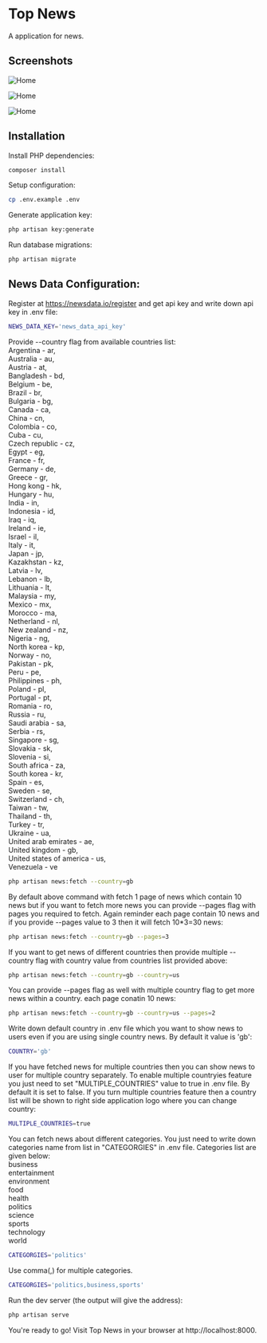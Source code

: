# Top News

A application for news.

## Screenshots

![Home](https://firebasestorage.googleapis.com/v0/b/laravel-notification-22697.appspot.com/o/topnews%2Fscreenshot-localhost_8000-2023.09.19-12_38_19.png?alt=media&token=55dd59a0-804c-4429-8725-e3f68174fcbf)

![Home](https://firebasestorage.googleapis.com/v0/b/laravel-notification-22697.appspot.com/o/topnews%2Fscreenshot-localhost_8000-2023.09.19-12_38_47.png?alt=media&token=73534e64-fab3-4c1e-8a90-32acb1cd6312)

![Home](https://firebasestorage.googleapis.com/v0/b/laravel-notification-22697.appspot.com/o/topnews%2Fscreenshot-localhost_8000-2023.09.19-12_39_41.png?alt=media&token=ffe1236a-1ea4-4be8-afc5-ea35a914e37c)

## Installation

Install PHP dependencies:

```sh
composer install
```

Setup configuration:

```sh
cp .env.example .env
```

Generate application key:

```sh
php artisan key:generate
```

Run database migrations:

```sh
php artisan migrate
```

## News Data Configuration:<br/>

Register at https://newsdata.io/register and get api key and write down api key in .env file:

```sh
NEWS_DATA_KEY='news_data_api_key'
```

Provide --country flag from available countries list:<br/>
Argentina - ar,<br/>
Australia - au,<br/>
Austria - at,<br/>
Bangladesh - bd,<br/>
Belgium - be,<br/>
Brazil - br,<br/>
Bulgaria - bg,<br/>
Canada - ca,<br/>
China - cn,<br/>
Colombia - co,<br/>
Cuba - cu,<br/>
Czech republic - cz,<br/>
Egypt - eg,<br/>
France - fr,<br/>
Germany - de,<br/>
Greece - gr,<br/>
Hong kong - hk,<br/>
Hungary - hu,<br/>
India - in,<br/>
Indonesia - id,<br/>
Iraq - iq,<br/>
Ireland - ie,<br/>
Israel - il,<br/>
Italy - it,<br/>
Japan - jp,<br/>
Kazakhstan - kz,<br/>
Latvia - lv,<br/>
Lebanon - lb,<br/>
Lithuania - lt,<br/>
Malaysia - my,<br/>
Mexico - mx,<br/>
Morocco - ma,<br/>
Netherland - nl,<br/>
New zealand - nz,<br/>
Nigeria - ng,<br/>
North korea - kp,<br/>
Norway - no,<br/>
Pakistan - pk,<br/>
Peru - pe,<br/>
Philippines - ph,<br/>
Poland - pl,<br/>
Portugal - pt,<br/>
Romania - ro,<br/>
Russia - ru,<br/>
Saudi arabia - sa,<br/>
Serbia - rs,<br/>
Singapore - sg,<br/>
Slovakia - sk,<br/>
Slovenia - si,<br/>
South africa - za,<br/>
South korea - kr,<br/>
Spain - es,<br/>
Sweden - se,<br/>
Switzerland - ch,<br/>
Taiwan - tw,<br/>
Thailand - th,<br/>
Turkey - tr,<br/>
Ukraine - ua,<br/>
United arab emirates - ae,<br/>
United kingdom - gb,<br/>
United states of america - us,<br/>
Venezuela - ve

```sh
php artisan news:fetch --country=gb
```

By default above command with fetch 1 page of news which contain 10 news but if you want to fetch more news you can provide --pages flag with pages you required to fetch. Again reminder each page contain 10 news and if you provide --pages value to 3 then it will fetch 10\*3=30 news:

```sh
php artisan news:fetch --country=gb --pages=3
```

If you want to get news of different countries then provide multiple --country flag with country value from countries list provided above:

```sh
php artisan news:fetch --country=gb --country=us
```

You can provide --pages flag as well with multiple country flag to get more news within a country. each page conatin 10 news:

```sh
php artisan news:fetch --country=gb --country=us --pages=2
```

Write down default country in .env file which you want to show news to users even if you are using single country news. By default it value is 'gb':

```sh
COUNTRY='gb'
```

If you have fetched news for multiple countries then you can show news to user for multiple country separately. To enable multiple countryies feature you just need to set "MULTIPLE_COUNTRIES" value to true in .env file. By default it is set to false. If you turn multiple countries feature then a country list will be shown to right side application logo where you can change country:

```sh
MULTIPLE_COUNTRIES=true
```

You can fetch news about different categories. You just need to write down categories name from list in "CATEGORGIES" in .env file. Categories list are given below:<br/>
business<br/>
entertainment<br/>
environment<br/>
food<br/>
health<br/>
politics<br/>
science<br/>
sports<br/>
technology<br/>
world

```sh
CATEGORGIES='politics'
```

Use comma(,) for multiple categories.

```sh
CATEGORGIES='politics,business,sports'
```

Run the dev server (the output will give the address):

```sh
php artisan serve
```

You're ready to go! Visit Top News in your browser at http://localhost:8000.
